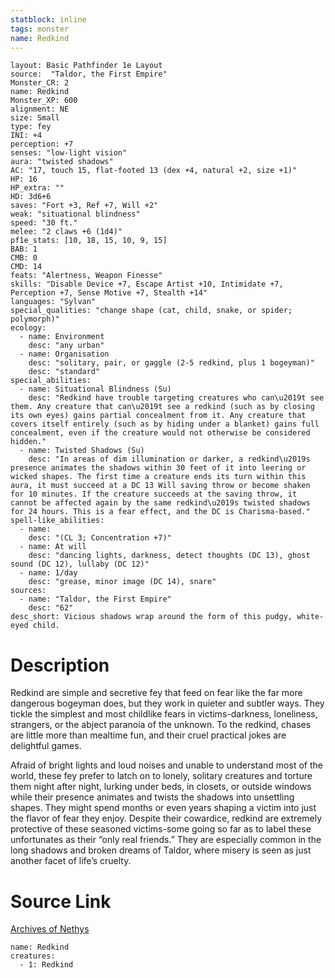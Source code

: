 ```yaml
---
statblock: inline
tags: monster
name: Redkind
---
```

```statblock
layout: Basic Pathfinder 1e Layout
source:  "Taldor, the First Empire"
Monster_CR: 2
name: Redkind
Monster_XP: 600
alignment: NE
size: Small
type: fey
INI: +4
perception: +7
senses: "low-light vision"
aura: "twisted shadows"
AC: "17, touch 15, flat-footed 13 (dex +4, natural +2, size +1)"
HP: 16
HP_extra: ""
HD: 3d6+6
saves: "Fort +3, Ref +7, Will +2"
weak: "situational blindness"
speed: "30 ft."
melee: "2 claws +6 (1d4)"
pf1e_stats: [10, 18, 15, 10, 9, 15]
BAB: 1
CMB: 0
CMD: 14
feats: "Alertness, Weapon Finesse"
skills: "Disable Device +7, Escape Artist +10, Intimidate +7, Perception +7, Sense Motive +7, Stealth +14"
languages: "Sylvan"
special_qualities: "change shape (cat, child, snake, or spider; polymorph)"
ecology:
  - name: Environment
    desc: "any urban"
  - name: Organisation
    desc: "solitary, pair, or gaggle (2-5 redkind, plus 1 bogeyman)"
    desc: "standard"
special_abilities:
  - name: Situational Blindness (Su)
    desc: "Redkind have trouble targeting creatures who can\u2019t see them. Any creature that can\u2019t see a redkind (such as by closing its own eyes) gains partial concealment from it. Any creature that covers itself entirely (such as by hiding under a blanket) gains full concealment, even if the creature would not otherwise be considered hidden."
  - name: Twisted Shadows (Su)
    desc: "In areas of dim illumination or darker, a redkind\u2019s presence animates the shadows within 30 feet of it into leering or wicked shapes. The first time a creature ends its turn within this aura, it must succeed at a DC 13 Will saving throw or become shaken for 10 minutes. If the creature succeeds at the saving throw, it cannot be affected again by the same redkind\u2019s twisted shadows for 24 hours. This is a fear effect, and the DC is Charisma-based."
spell-like_abilities:
  - name:
    desc: "(CL 3; Concentration +7)"
  - name: At will
    desc: "dancing lights, darkness, detect thoughts (DC 13), ghost sound (DC 12), lullaby (DC 12)"
  - name: 1/day
    desc: "grease, minor image (DC 14), snare"
sources:
  - name: "Taldor, the First Empire"
    desc: "62"
desc_short: Vicious shadows wrap around the form of this pudgy, white-eyed child.
```
# Description
Redkind are simple and secretive fey that feed on fear like the far more dangerous bogeyman does, but they work in quieter and subtler ways. They tickle the simplest and most childlike fears in victims-darkness, loneliness, strangers, or the abject paranoia of the unknown. To the redkind, chases are little more than mealtime fun, and their cruel practical jokes are delightful games.

Afraid of bright lights and loud noises and unable to understand most of the world, these fey prefer to latch on to lonely, solitary creatures and torture them night after night, lurking under beds, in closets, or outside windows while their presence animates and twists the shadows into unsettling shapes. They might spend months or even years shaping a victim into just the flavor of fear they enjoy. Despite their cowardice, redkind are extremely protective of these seasoned victims-some going so far as to label these unfortunates as their “only real friends.” They are especially common in the long shadows and broken dreams of Taldor, where misery is seen as just another facet of life’s cruelty.
# Source Link
[Archives of Nethys](https://aonprd.com/MonsterDisplay.aspx?ItemName=Redkind)
```encounter-table
name: Redkind
creatures:
  - 1: Redkind
```
